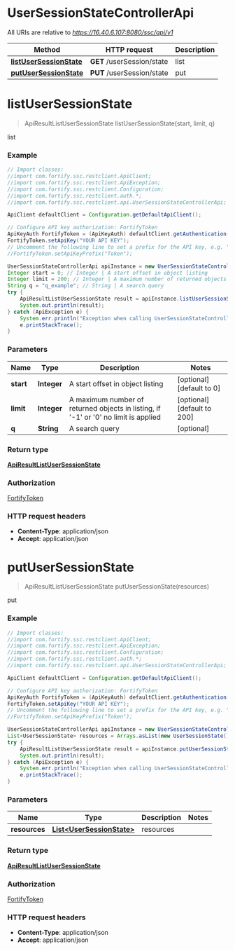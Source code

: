 # UserSessionStateControllerApi

All URIs are relative to *https://16.40.6.107:8080/ssc/api/v1*

Method | HTTP request | Description
------------- | ------------- | -------------
[**listUserSessionState**](UserSessionStateControllerApi.md#listUserSessionState) | **GET** /userSession/state | list
[**putUserSessionState**](UserSessionStateControllerApi.md#putUserSessionState) | **PUT** /userSession/state | put


<a name="listUserSessionState"></a>
# **listUserSessionState**
> ApiResultListUserSessionState listUserSessionState(start, limit, q)

list

### Example
```java
// Import classes:
//import com.fortify.ssc.restclient.ApiClient;
//import com.fortify.ssc.restclient.ApiException;
//import com.fortify.ssc.restclient.Configuration;
//import com.fortify.ssc.restclient.auth.*;
//import com.fortify.ssc.restclient.api.UserSessionStateControllerApi;

ApiClient defaultClient = Configuration.getDefaultApiClient();

// Configure API key authorization: FortifyToken
ApiKeyAuth FortifyToken = (ApiKeyAuth) defaultClient.getAuthentication("FortifyToken");
FortifyToken.setApiKey("YOUR API KEY");
// Uncomment the following line to set a prefix for the API key, e.g. "Token" (defaults to null)
//FortifyToken.setApiKeyPrefix("Token");

UserSessionStateControllerApi apiInstance = new UserSessionStateControllerApi();
Integer start = 0; // Integer | A start offset in object listing
Integer limit = 200; // Integer | A maximum number of returned objects in listing, if '-1' or '0' no limit is applied
String q = "q_example"; // String | A search query
try {
    ApiResultListUserSessionState result = apiInstance.listUserSessionState(start, limit, q);
    System.out.println(result);
} catch (ApiException e) {
    System.err.println("Exception when calling UserSessionStateControllerApi#listUserSessionState");
    e.printStackTrace();
}
```

### Parameters

Name | Type | Description  | Notes
------------- | ------------- | ------------- | -------------
 **start** | **Integer**| A start offset in object listing | [optional] [default to 0]
 **limit** | **Integer**| A maximum number of returned objects in listing, if &#39;-1&#39; or &#39;0&#39; no limit is applied | [optional] [default to 200]
 **q** | **String**| A search query | [optional]

### Return type

[**ApiResultListUserSessionState**](ApiResultListUserSessionState.md)

### Authorization

[FortifyToken](../README.md#FortifyToken)

### HTTP request headers

 - **Content-Type**: application/json
 - **Accept**: application/json

<a name="putUserSessionState"></a>
# **putUserSessionState**
> ApiResultListUserSessionState putUserSessionState(resources)

put

### Example
```java
// Import classes:
//import com.fortify.ssc.restclient.ApiClient;
//import com.fortify.ssc.restclient.ApiException;
//import com.fortify.ssc.restclient.Configuration;
//import com.fortify.ssc.restclient.auth.*;
//import com.fortify.ssc.restclient.api.UserSessionStateControllerApi;

ApiClient defaultClient = Configuration.getDefaultApiClient();

// Configure API key authorization: FortifyToken
ApiKeyAuth FortifyToken = (ApiKeyAuth) defaultClient.getAuthentication("FortifyToken");
FortifyToken.setApiKey("YOUR API KEY");
// Uncomment the following line to set a prefix for the API key, e.g. "Token" (defaults to null)
//FortifyToken.setApiKeyPrefix("Token");

UserSessionStateControllerApi apiInstance = new UserSessionStateControllerApi();
List<UserSessionState> resources = Arrays.asList(new UserSessionState()); // List<UserSessionState> | resources
try {
    ApiResultListUserSessionState result = apiInstance.putUserSessionState(resources);
    System.out.println(result);
} catch (ApiException e) {
    System.err.println("Exception when calling UserSessionStateControllerApi#putUserSessionState");
    e.printStackTrace();
}
```

### Parameters

Name | Type | Description  | Notes
------------- | ------------- | ------------- | -------------
 **resources** | [**List&lt;UserSessionState&gt;**](UserSessionState.md)| resources |

### Return type

[**ApiResultListUserSessionState**](ApiResultListUserSessionState.md)

### Authorization

[FortifyToken](../README.md#FortifyToken)

### HTTP request headers

 - **Content-Type**: application/json
 - **Accept**: application/json

